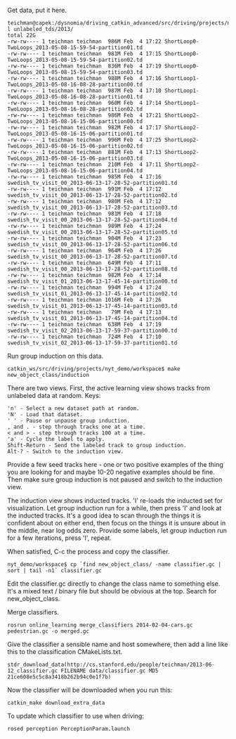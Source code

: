 Get data, put it here.

    teichman@capek:/dysnomia/driving_catkin_advanced/src/driving/projects/nyt_demo/workspace$ l unlabeled_tds/2013/
    total 22G
    -rw-rw---- 1 teichman teichman  986M Feb  4 17:22 ShortLoop0-TwoLoops_2013-05-08-15-59-54-partition01.td
    -rw-rw---- 1 teichman teichman  981M Feb  4 17:15 ShortLoop0-TwoLoops_2013-05-08-15-59-54-partition02.td
    -rw-rw---- 1 teichman teichman  836M Feb  4 17:19 ShortLoop0-TwoLoops_2013-05-08-15-59-54-partition03.td
    -rw-rw---- 1 teichman teichman  988M Feb  4 17:16 ShortLoop1-TwoLoops_2013-05-08-16-08-28-partition00.td
    -rw-rw---- 1 teichman teichman  987M Feb  4 17:10 ShortLoop1-TwoLoops_2013-05-08-16-08-28-partition01.td
    -rw-rw---- 1 teichman teichman  960M Feb  4 17:14 ShortLoop1-TwoLoops_2013-05-08-16-08-28-partition02.td
    -rw-rw---- 1 teichman teichman  986M Feb  4 17:21 ShortLoop2-TwoLoops_2013-05-08-16-15-06-partition00.td
    -rw-rw---- 1 teichman teichman  982M Feb  4 17:17 ShortLoop2-TwoLoops_2013-05-08-16-15-06-partition01.td
    -rw-rw---- 1 teichman teichman  996M Feb  4 17:25 ShortLoop2-TwoLoops_2013-05-08-16-15-06-partition02.td
    -rw-rw---- 1 teichman teichman  881M Feb  4 17:13 ShortLoop2-TwoLoops_2013-05-08-16-15-06-partition03.td
    -rw-rw---- 1 teichman teichman  210M Feb  4 17:11 ShortLoop2-TwoLoops_2013-05-08-16-15-06-partition04.td
    -rw-rw---- 1 teichman teichman  985M Feb  4 17:16 swedish_tv_visit_00_2013-06-13-17-28-52-partition01.td
    -rw-rw---- 1 teichman teichman  991M Feb  4 17:12 swedish_tv_visit_00_2013-06-13-17-28-52-partition02.td
    -rw-rw---- 1 teichman teichman  980M Feb  4 17:12 swedish_tv_visit_00_2013-06-13-17-28-52-partition03.td
    -rw-rw---- 1 teichman teichman  981M Feb  4 17:18 swedish_tv_visit_00_2013-06-13-17-28-52-partition04.td
    -rw-rw---- 1 teichman teichman  989M Feb  4 17:24 swedish_tv_visit_00_2013-06-13-17-28-52-partition05.td
    -rw-rw---- 1 teichman teichman  904M Feb  4 17:23 swedish_tv_visit_00_2013-06-13-17-28-52-partition06.td
    -rw-rw---- 1 teichman teichman  964M Feb  4 17:26 swedish_tv_visit_00_2013-06-13-17-28-52-partition07.td
    -rw-rw---- 1 teichman teichman  649M Feb  4 17:11 swedish_tv_visit_00_2013-06-13-17-28-52-partition08.td
    -rw-rw---- 1 teichman teichman  982M Feb  4 17:14 swedish_tv_visit_01_2013-06-13-17-45-14-partition00.td
    -rw-rw---- 1 teichman teichman  994M Feb  4 17:24 swedish_tv_visit_01_2013-06-13-17-45-14-partition02.td
    -rw-rw---- 1 teichman teichman 1016M Feb  4 17:26 swedish_tv_visit_01_2013-06-13-17-45-14-partition03.td
    -rw-rw---- 1 teichman teichman   79M Feb  4 17:13 swedish_tv_visit_01_2013-06-13-17-45-14-partition04.td
    -rw-rw---- 1 teichman teichman  638M Feb  4 17:19 swedish_tv_visit_02_2013-06-13-17-59-37-partition00.td
    -rw-rw---- 1 teichman teichman  724M Feb  4 17:10 swedish_tv_visit_02_2013-06-13-17-59-37-partition01.td


Run group induction on this data.

    catkin_ws/src/driving/projects/nyt_demo/workspace$ make new_object_class/induction 


There are two views. First, the active learning view shows tracks from unlabeled data at random. Keys:

    'n' - Select a new dataset path at random.
    'N' - Load that dataset.
    ' ' - Pause or unpause group induction.
    , and . - step through tracks one at a time.
    < and > - step through tracks 100 at a time.
    'a' - Cycle the label to apply.
    Shift-Return - Send the labeled track to group induction.
    Alt-? - Switch to the induction view.


Provide a few seed tracks here - one or two positive examples of the thing you are looking for and maybe 10-20 negative examples should be fine. Then make sure group induction is not paused and switch to the induction view.

The induction view shows inducted tracks. 'I' re-loads the inducted set for visualization. Let group induction run for a while, then press 'I' and look at the inducted tracks. It's a good idea to scan through the things it is confident about on either end, then focus on the things it is unsure about in the middle, near log odds zero. Provide some labels, let group induction run for a few iterations, press 'I', repeat.

When satisfied, C-c the process and copy the classifier.

    nyt_demo/workspace$ cp `find new_object_class/ -name classifier.gc | sort | tail -n1` classifier.gc


Edit the classifier.gc directly to change the class name to something else. It's a mixed text / binary file but should be obvious at the top. Search for new_object_class.

Merge classifiers.

    rosrun online_learning merge_classifiers 2014-02-04-cars.gc pedestrian.gc -o merged.gc

Give the classifier a sensible name and host somewhere, then add a line like this to the classification CMakeLists.txt.

    stdr_download_data(http://cs.stanford.edu/people/teichman/2013-06-12_classifier.gc FILENAME data/classifier.gc MD5 21ce608e5c5c8a3418b262b94c0e1f7b)

Now the classifier will be downloaded when you run this:

    catkin_make download_extra_data

To update which classifier to use when driving:

    rosed perception PerceptionParam.launch

